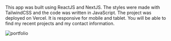 This app was built using ReactJS and NextJS. The styles were made with TailwindCSS and the code was written in JavaScript. The project was deployed on Vercel. It is responsive for mobile and tablet. You will be able to find my recent projects and my contact information.


![portfolio](https://user-images.githubusercontent.com/71913145/218206112-78d551cd-beb6-4cbc-8a29-4e58a08716db.png)
